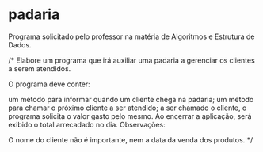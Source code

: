 # padaria
Programa solicitado pelo professor na matéria de Algoritmos e Estrutura de Dados.

/*
Elabore um programa que irá auxiliar uma padaria a gerenciar os clientes a serem atendidos.

O programa deve conter:

um método para informar quando um cliente chega na padaria;
um método para chamar o próximo cliente a ser atendido;
a ser chamado o cliente, o programa solicita o valor gasto pelo mesmo.
Ao encerrar a aplicação, será exibido o total arrecadado no dia.
Observações:

O nome do cliente não é importante, nem a data da venda dos produtos.
*/
